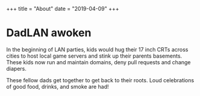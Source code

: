 +++
title = "About"
date = "2019-04-09"
+++

# DadLAN awoken

In the beginning of LAN parties, kids would hug their 17 inch CRTs across cities to host local game servers and stink up their parents basements.  These kids now run and maintain domains, deny pull requests and change diapers.  

These fellow dads get together to get back to their roots.  Loud celebrations of good food, drinks, and smoke are had!
